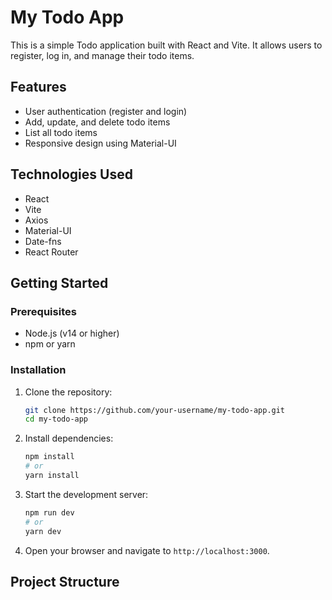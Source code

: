 # My Todo App

This is a simple Todo application built with React and Vite. It allows users to register, log in, and manage their todo items.

## Features

- User authentication (register and login)
- Add, update, and delete todo items
- List all todo items
- Responsive design using Material-UI

## Technologies Used

- React
- Vite
- Axios
- Material-UI
- Date-fns
- React Router

## Getting Started

### Prerequisites

- Node.js (v14 or higher)
- npm or yarn

### Installation

1. Clone the repository:

    ```sh
    git clone https://github.com/your-username/my-todo-app.git
    cd my-todo-app
    ```

2. Install dependencies:

    ```sh
    npm install
    # or
    yarn install
    ```

3. Start the development server:

    ```sh
    npm run dev
    # or
    yarn dev
    ```

4. Open your browser and navigate to `http://localhost:3000`.

## Project Structure
